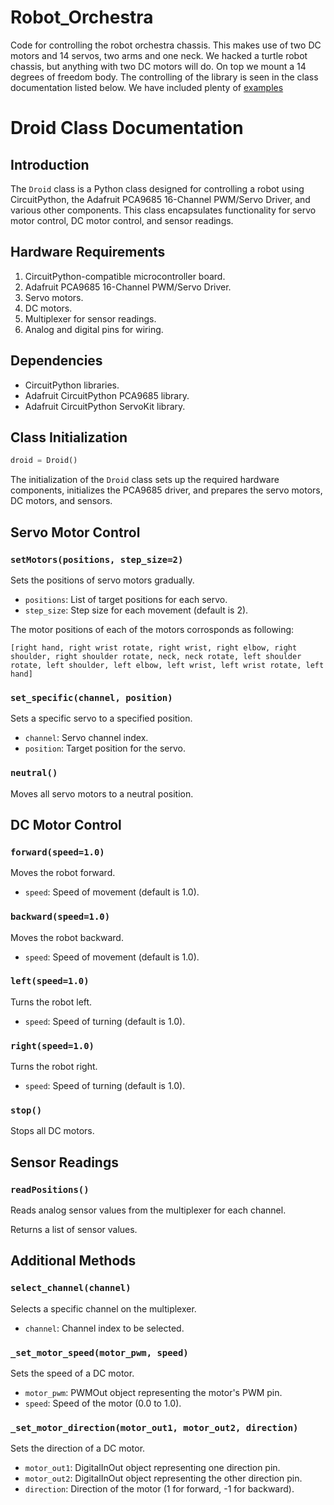 # Robot_Orchestra
Code for controlling the robot orchestra chassis. This makes use of two DC motors and 14 servos, two arms and one neck. We hacked a turtle robot chassis, but anything with two DC motors will do. On top we mount a 14 degrees of freedom body. The controlling of the library is seen in the class documentation listed below. We have included plenty of <a href="https://github.com/shepai/Robot_Orchestra/tree/main/Code/examples">examples</a>

# Droid Class Documentation

## Introduction

The `Droid` class is a Python class designed for controlling a robot using CircuitPython, the Adafruit PCA9685 16-Channel PWM/Servo Driver, and various other components. This class encapsulates functionality for servo motor control, DC motor control, and sensor readings.

## Hardware Requirements

1. CircuitPython-compatible microcontroller board.
2. Adafruit PCA9685 16-Channel PWM/Servo Driver.
3. Servo motors.
4. DC motors.
5. Multiplexer for sensor readings.
6. Analog and digital pins for wiring.

## Dependencies

- CircuitPython libraries.
- Adafruit CircuitPython PCA9685 library.
- Adafruit CircuitPython ServoKit library.

## Class Initialization

```python
droid = Droid()
```

The initialization of the `Droid` class sets up the required hardware components, initializes the PCA9685 driver, and prepares the servo motors, DC motors, and sensors.

## Servo Motor Control

### `setMotors(positions, step_size=2)`

Sets the positions of servo motors gradually.

- `positions`: List of target positions for each servo.
- `step_size`: Step size for each movement (default is 2).

The motor positions of each of the motors corrosponds as following:

```
[right hand, right wrist rotate, right wrist, right elbow, right shoulder, right shoulder rotate, neck, neck rotate, left shoulder rotate, left shoulder, left elbow, left wrist, left wrist rotate, left hand]
```

### `set_specific(channel, position)`

Sets a specific servo to a specified position.

- `channel`: Servo channel index.
- `position`: Target position for the servo.

### `neutral()`

Moves all servo motors to a neutral position.

## DC Motor Control

### `forward(speed=1.0)`

Moves the robot forward.

- `speed`: Speed of movement (default is 1.0).

### `backward(speed=1.0)`

Moves the robot backward.

- `speed`: Speed of movement (default is 1.0).

### `left(speed=1.0)`

Turns the robot left.

- `speed`: Speed of turning (default is 1.0).

### `right(speed=1.0)`

Turns the robot right.

- `speed`: Speed of turning (default is 1.0).

### `stop()`

Stops all DC motors.

## Sensor Readings

### `readPositions()`

Reads analog sensor values from the multiplexer for each channel.

Returns a list of sensor values.

## Additional Methods

### `select_channel(channel)`

Selects a specific channel on the multiplexer.

- `channel`: Channel index to be selected.

### `_set_motor_speed(motor_pwm, speed)`

Sets the speed of a DC motor.

- `motor_pwm`: PWMOut object representing the motor's PWM pin.
- `speed`: Speed of the motor (0.0 to 1.0).

### `_set_motor_direction(motor_out1, motor_out2, direction)`

Sets the direction of a DC motor.

- `motor_out1`: DigitalInOut object representing one direction pin.
- `motor_out2`: DigitalInOut object representing the other direction pin.
- `direction`: Direction of the motor (1 for forward, -1 for backward).
